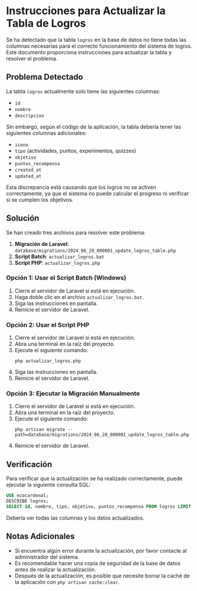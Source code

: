 # Instrucciones para Actualizar la Tabla de Logros

Se ha detectado que la tabla `logros` en la base de datos no tiene todas las columnas necesarias para el correcto funcionamiento del sistema de logros. Este documento proporciona instrucciones para actualizar la tabla y resolver el problema.

## Problema Detectado

La tabla `logros` actualmente solo tiene las siguientes columnas:
- `id`
- `nombre`
- `descripcion`

Sin embargo, según el código de la aplicación, la tabla debería tener las siguientes columnas adicionales:
- `icono`
- `tipo` (actividades, puntos, experimentos, quizzes)
- `objetivo`
- `puntos_recompensa`
- `created_at`
- `updated_at`

Esta discrepancia está causando que los logros no se activen correctamente, ya que el sistema no puede calcular el progreso ni verificar si se cumplen los objetivos.

## Solución

Se han creado tres archivos para resolver este problema:

1. **Migración de Laravel**: `database/migrations/2024_06_20_000001_update_logros_table.php`
2. **Script Batch**: `actualizar_logros.bat`
3. **Script PHP**: `actualizar_logros.php`

### Opción 1: Usar el Script Batch (Windows)

1. Cierre el servidor de Laravel si está en ejecución.
2. Haga doble clic en el archivo `actualizar_logros.bat`.
3. Siga las instrucciones en pantalla.
4. Reinicie el servidor de Laravel.

### Opción 2: Usar el Script PHP

1. Cierre el servidor de Laravel si está en ejecución.
2. Abra una terminal en la raíz del proyecto.
3. Ejecute el siguiente comando:
   ```
   php actualizar_logros.php
   ```
4. Siga las instrucciones en pantalla.
5. Reinicie el servidor de Laravel.

### Opción 3: Ejecutar la Migración Manualmente

1. Cierre el servidor de Laravel si está en ejecución.
2. Abra una terminal en la raíz del proyecto.
3. Ejecute el siguiente comando:
   ```
   php artisan migrate --path=database/migrations/2024_06_20_000001_update_logros_table.php
   ```
4. Reinicie el servidor de Laravel.

## Verificación

Para verificar que la actualización se ha realizado correctamente, puede ejecutar la siguiente consulta SQL:

```sql
USE ecocardenal;
DESCRIBE logros;
SELECT id, nombre, tipo, objetivo, puntos_recompensa FROM logros LIMIT 5;
```

Debería ver todas las columnas y los datos actualizados.

## Notas Adicionales

- Si encuentra algún error durante la actualización, por favor contacte al administrador del sistema.
- Es recomendable hacer una copia de seguridad de la base de datos antes de realizar la actualización.
- Después de la actualización, es posible que necesite borrar la caché de la aplicación con `php artisan cache:clear`.